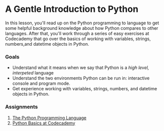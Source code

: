 # A Gentle Introduction to Python

In this lesson, you'll read up on the Python programming to language to get some helpful background knowledge about how Python compares to other languages. After that, you'll work through a series of easy exercises at Codecademy that go over the basics of working with variables, strings, numbers,and datetime objects in Python.

### Goals

*	Understand what it means when we say that Python is a *high level, interpeted* language
*	Understand the two environments Python can be run in: interactive console and program mode.
*    Get experience working with variables, strings, numbers, and datetime objects in Python.

### Assignments

1.  [The Python Programming Language](..)
2.  [Python Basics at Codecademy](..)
